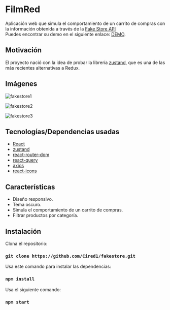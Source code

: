 
# FilmRed

Aplicación web que simula el comportamiento de un carrito de compras con la información obtenida a través de la [Fake Store API](https://fakestoreapi.com/)
<br>
Puedes encontrar su demo en el siguiente enlace: [DEMO](https://fakestore-cired.netlify.app/).

## Motivación

El proyecto nació con la idea de probar la librería [zustand](https://github.com/pmndrs/zustand), que es una de las más recientes alternativas a Redux.
## Imágenes

![fakestore1](https://i.imgur.com/KYihgBp.png)

![fakestore2](https://i.imgur.com/Xvx5A6d.png)

![fakestore3](https://i.imgur.com/G9QsNWg.png)

## Tecnologías/Dependencias usadas

- [React](https://reactjs.org/)
- [zustand](https://github.com/pmndrs/zustand)
- [react-router-dom](https://reactrouter.com/docs/en/v6/getting-started/overview)
- [react-query](https://react-query.tanstack.com/)
- [axios](https://www.npmjs.com/package/axios)
- [react-icons](https://react-icons.github.io/react-icons/)

## Características

- Diseño responsivo.
- Tema oscuro.
- Simula el comportamiento de un carrito de compras.
- Filtrar productos por categoría.


## Instalación

Clona el repositorio:

### `git clone https://github.com/Cired1/fakestore.git`

Usa este comando para instalar las dependencias:

### `npm install`

Usa el siguiente comando:

### `npm start`